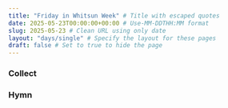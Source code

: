 ```yaml
---
title: "Friday in Whitsun Week" # Title with escaped quotes
date: 2025-05-23T00:00:00+00:00 # Use-MM-DDTHH:MM format
slug: 2025-05-23 # Clean URL using only date
layout: "days/single" # Specify the layout for these pages
draft: false # Set to true to hide the page
---
```


### Collect


### Hymn